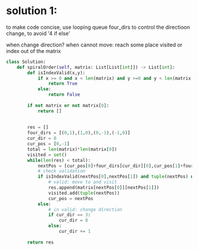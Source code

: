 # solution 1:
to make code concise, use looping queue four_dirs to control the directioon change, to avoid '4 if else'

when change direction? when cannot move: reach some place visited or index out of the matrix
```py
class Solution:
    def spiralOrder(self, matrix: List[List[int]]) -> List[int]:   
        def isIndexValid(x,y):
            if x >= 0 and x < len(matrix) and y >=0 and y < len(matrix[0]):
                return True
            else:
                return False
            
        if not matrix or not matrix[0]:
            return []
        
        
        res = []
        four_dirs = [(0,1),(1,0),(0,-1),(-1,0)]
        cur_dir = 0
        cur_pos = [0,-1]
        total = len(matrix)*len(matrix[0])
        visited = set()
        while(len(res) < total):
            nextPos = [cur_pos[0]+four_dirs[cur_dir][0],cur_pos[1]+four_dirs[cur_dir][1]]
            # check validation
            if isIndexValid(nextPos[0],nextPos[1]) and tuple(nextPos) not in visited:
                # valid: move to and visit
                res.append(matrix[nextPos[0]][nextPos[1]])
                visited.add(tuple(nextPos))
                cur_pos = nextPos
            else:
                # in valid: change direction
                if cur_dir == 3:
                    cur_dir = 0
                else:
                    cur_dir += 1
        
        return res
```